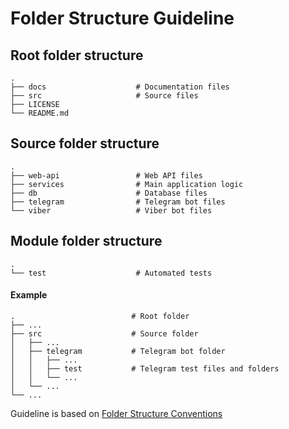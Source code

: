 # Folder Structure Guideline

## Root folder structure

    .
    ├── docs                    # Documentation files
    ├── src                     # Source files
    ├── LICENSE
    └── README.md

## Source folder structure

    .
    ├── web-api                 # Web API files
    ├── services                # Main application logic
    ├── db                      # Database files    
    ├── telegram                # Telegram bot files
    └── viber                   # Viber bot files

## Module folder structure

    .
    └── test                    # Automated tests


#### Example

    .                          # Root folder
    ├── ...
    ├── src                    # Source folder
    │   ├── ...
    │   ├── telegram           # Telegram bot folder
    │   │   ├── ...
    │   │   ├── test           # Telegram test files and folders
    │   │   └── ...
    │   └── ...
    └── ...

Guideline is based on [Folder Structure Conventions](https://github.com/kriasoft/Folder-Structure-Conventions/blob/master/README.md)
